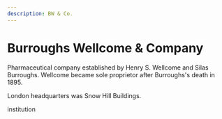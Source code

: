 ```yaml
---
description: BW & Co. 
---
```



# Burroughs Wellcome & Company

Pharmaceutical company established by Henry S. Wellcome and Silas Burroughs. Wellcome became sole proprietor after Burroughs's death in 1895.

London headquarters was Snow Hill Buildings.

institution
